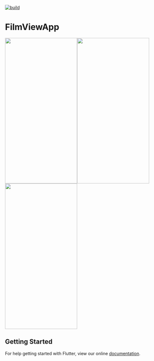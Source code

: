 [![build](https://github.com/felangel/bloc/workflows/build/badge.svg)](https://github.com/felangel/bloc/actions)

# FilmViewApp
<img src="https://media.giphy.com/media/kzyEGytsX3LEUVZgNd/giphy.gif" width="238" height="480"><img src="https://media.giphy.com/media/JpqH9IpwaVVQsuONjd/giphy.gif" width="238" height="480"><img src="https://media.giphy.com/media/SRkZxmJ0PfY6WLUD5J/giphy.gif" width="238" height="480">


## Getting Started

For help getting started with Flutter, view our online
[documentation](https://flutter.dev/).
